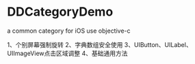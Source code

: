# DDCategoryDemo
a common category for iOS  use objective-c

1、个别屏幕强制旋转
2、字典数组安全使用
3、UIButton、UILabel、UIImageView点击区域调整
4、基础通用方法
